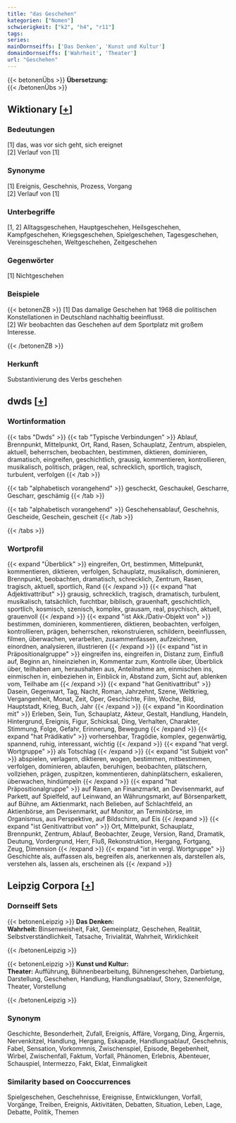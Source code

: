 ```yaml
---
title: "das Geschehen"
kategorien: ["Nomen"]
schwierigkeit: ["k2", "h4", "r11"]
tags:
series:
mainDornseiffs: ['Das Denken', 'Kunst und Kultur']
domainDornseiffs: ['Wahrheit', 'Theater']
url: "Geschehen"
---
```


{{< betonenÜbs >}}
**Übersetzung:**  
{{< /betonenÜbs >}}

## Wiktionary [[+](https://de.wiktionary.org/wiki/Geschehen)]

### Bedeutungen
[1] das, was vor sich geht, sich ereignet  
[2] Verlauf von [1]  

### Synonyme
[1] Ereignis, Geschehnis, Prozess, Vorgang  
[2] Verlauf von [1]  

### Unterbegriffe
[1, 2] Alltagsgeschehen, Hauptgeschehen, Heilsgeschehen, Kampfgeschehen, Kriegsgeschehen, Spielgeschehen, Tagesgeschehen, Vereinsgeschehen, Weltgeschehen, Zeitgeschehen  

### Gegenwörter
[1] Nichtgeschehen  

### Beispiele
{{< betonenZB >}}
[1] Das damalige Geschehen hat 1968 die politischen Konstellationen in Deutschland nachhaltig beeinflusst.  
[2] Wir beobachten das Geschehen auf dem Sportplatz mit großem Interesse.  

{{< /betonenZB >}}
### Herkunft
Substantivierung des Verbs geschehen  



## dwds [[+](https://www.dwds.de/wb/Geschehen)]

### Wortinformation
{{< tabs "Dwds" >}}
{{< tab "Typische Verbindungen" >}}
Ablauf, Brennpunkt, Mittelpunkt, Ort, Rand, Rasen, Schauplatz, Zentrum, abspielen, aktuell, beherrschen, beobachten, bestimmen, diktieren, dominieren, dramatisch, eingreifen, geschichtlich, grausig, kommentieren, kontrollieren, musikalisch, politisch, prägen, real, schrecklich, sportlich, tragisch, turbulent, verfolgen
{{< /tab >}}

{{< tab "alphabetisch vorangehend" >}}
gescheckt, Geschaukel, Gescharre, Gescharr, geschämig
{{< /tab >}}

{{< tab "alphabetisch vorangehend" >}}
Geschehensablauf, Geschehnis, Gescheide, Geschein, gescheit
{{< /tab >}}

{{< /tabs >}}

### Wortprofil
{{< expand "Überblick" >}} eingreifen, Ort, bestimmen, Mittelpunkt, kommentieren, diktieren, verfolgen, Schauplatz, musikalisch, dominieren, Brennpunkt, beobachten, dramatisch, schrecklich, Zentrum, Rasen, tragisch, aktuell, sportlich, Rand {{< /expand >}}
{{< expand "hat Adjektivattribut" >}} grausig, schrecklich, tragisch, dramatisch, turbulent, musikalisch, tatsächlich, furchtbar, biblisch, grauenhaft, geschichtlich, sportlich, kosmisch, szenisch, komplex, grausam, real, psychisch, aktuell, grauenvoll {{< /expand >}}
{{< expand "ist Akk./Dativ-Objekt von" >}} bestimmen, dominieren, kommentieren, diktieren, beobachten, verfolgen, kontrollieren, prägen, beherrschen, rekonstruieren, schildern, beeinflussen, filmen, überwachen, verarbeiten, zusammenfassen, aufzeichnen, einordnen, analysieren, illustrieren {{< /expand >}}
{{< expand "ist in Präpositionalgruppe" >}} eingreifen ins, eingreifen in, Distanz zum, Einfluß auf, Beginn an, hineinziehen in, Kommentar zum, Kontrolle über, Überblick über, teilhaben am, heraushalten aus, Anteilnahme am, einmischen ins, einmischen in, einbeziehen in, Einblick in, Abstand zum, Sicht auf, ablenken vom, Teilhabe am {{< /expand >}}
{{< expand "hat Genitivattribut" >}} Dasein, Gegenwart, Tag, Nacht, Roman, Jahrzehnt, Szene, Weltkrieg, Vergangenheit, Monat, Zeit, Oper, Geschichte, Film, Woche, Bild, Hauptstadt, Krieg, Buch, Jahr {{< /expand >}}
{{< expand "in Koordination mit" >}} Erleben, Sein, Tun, Schauplatz, Akteur, Gestalt, Handlung, Handeln, Hintergrund, Ereignis, Figur, Schicksal, Ding, Verhalten, Charakter, Stimmung, Folge, Gefahr, Erinnerung, Bewegung {{< /expand >}}
{{< expand "hat Prädikativ" >}} vorhersehbar, Tragödie, komplex, gegenwärtig, spannend, ruhig, interessant, wichtig {{< /expand >}}
{{< expand "hat vergl. Wortgruppe" >}} als Totschlag {{< /expand >}}
{{< expand "ist Subjekt von" >}} abspielen, verlagern, diktieren, wogen, bestimmen, mitbestimmen, verfolgen, dominieren, ablaufen, beruhigen, beobachten, plätschern, vollziehen, prägen, zuspitzen, kommentieren, dahinplätschern, eskalieren, überwachen, hindümpeln {{< /expand >}}
{{< expand "hat Präpositionalgruppe" >}} auf Rasen, an Finanzmarkt, an Devisenmarkt, auf Parkett, auf Spielfeld, auf Leinwand, an Währungsmarkt, auf Börsenparkett, auf Bühne, am Aktienmarkt, nach Belieben, auf Schlachtfeld, an Aktienbörse, am Devisenmarkt, auf Monitor, an Terminbörse, im Organismus, aus Perspektive, auf Bildschirm, auf Eis {{< /expand >}}
{{< expand "ist Genitivattribut von" >}} Ort, Mittelpunkt, Schauplatz, Brennpunkt, Zentrum, Ablauf, Beobachter, Zeuge, Version, Rand, Dramatik, Deutung, Vordergrund, Herr, Fluß, Rekonstruktion, Hergang, Fortgang, Zeug, Dimension {{< /expand >}}
{{< expand "ist in vergl. Wortgruppe" >}} Geschichte als, auffassen als, begreifen als, anerkennen als, darstellen als, verstehen als, lassen als, erscheinen als {{< /expand >}}

## Leipzig Corpora [[+](https://corpora.uni-leipzig.de/en/res?word=Geschehen&corpusId=deu_newscrawl-public_2018)]

### Dornseiff Sets
{{< betonenLeipzig >}}
**Das Denken:**  
**Wahrheit:** Binsenweisheit, Fakt, Gemeinplatz, Geschehen, Realität, Selbstverständlichkeit, Tatsache, Trivialität, Wahrheit, Wirklichkeit  

{{< /betonenLeipzig >}}


{{< betonenLeipzig >}}
**Kunst und Kultur:**  
**Theater:** Aufführung, Bühnenbearbeitung, Bühnengeschehen, Darbietung, Darstellung, Geschehen, Handlung, Handlungsablauf, Story, Szenenfolge, Theater, Vorstellung  

{{< /betonenLeipzig >}}

### Synonym
Geschichte, Besonderheit, Zufall, Ereignis, Affäre, Vorgang, Ding, Ärgernis, Nervenkitzel, Handlung, Hergang, Eskapade, Handlungsablauf, Geschehnis, Fabel, Sensation, Vorkommnis, Zwischenspiel, Episode, Begebenheit, Wirbel, Zwischenfall, Faktum, Vorfall, Phänomen, Erlebnis, Abenteuer, Schauspiel, Intermezzo, Fakt, Eklat, Einmaligkeit


### Similarity based on Cooccurrences
Spielgeschehen, Geschehnisse, Ereignisse, Entwicklungen, Vorfall, Vorgänge, Treiben, Ereignis, Aktivitäten, Debatten, Situation, Leben, Lage, Debatte, Politik, Themen

